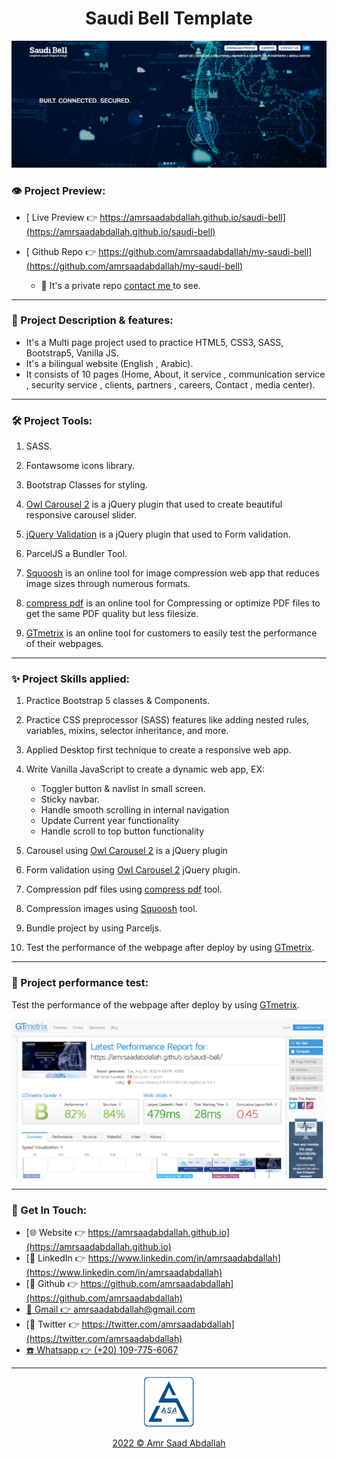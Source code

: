 <h1 align="center">  Saudi Bell Template </h1>


<a href="https://amrsaadabdallah.github.io/saudi-bell" target="_blank">
<img src="info/saudi-bell.jpg" alt="saudi-bell Project viewport Image">
</a>


### 👁️ Project Preview:

- [ Live Preview 👉 https://amrsaadabdallah.github.io/saudi-bell](https://amrsaadabdallah.github.io/saudi-bell)


- [ Github Repo 👉 https://github.com/amrsaadabdallah/my-saudi-bell](https://github.com/amrsaadabdallah/my-saudi-bell)
  - 🚩 It's a private repo <a target="_blank" href="mailto:amrsaadabdallah@gmail.com">contact me </a>to see.

---

### 📝 Project Description & features:

- It's a Multi page project used to practice HTML5, CSS3, SASS, Bootstrap5, Vanilla JS.
- It's a bilingual website (English , Arabic).
- It consists of 10 pages (Home, About, it service , communication service , security service , clients, partners , careers, Contact , media center).

---

### 🛠️ Project Tools:

1. SASS.

1. Fontawsome icons library.

1. Bootstrap Classes for styling.

1. [Owl Carousel 2](https://owlcarousel2.github.io/OwlCarousel2/) is a jQuery plugin that used to create beautiful responsive carousel slider.

1. [jQuery Validation](https://jqueryvalidation.org/) is a jQuery plugin that used to Form validation.

1. ParcelJS a Bundler Tool.

1. [Squoosh](https://squoosh.app/) is an online tool for image compression web app that reduces image sizes through numerous formats.

1. [compress pdf](https://www.ilovepdf.com/compress_pdf) is an online tool for Compressing  or optimize PDF files to get the same PDF quality but less filesize.

1. [GTmetrix](https://gtmetrix.com/) is an online tool for customers to easily test the performance of their webpages.

---

### :sparkles: Project Skills applied:

1. Practice Bootstrap 5 classes & Components.

1. Practice CSS preprocessor (SASS) features like adding nested rules, variables, mixins, selector inheritance, and more.

1. Applied Desktop first technique to create a responsive web app.

1. Write Vanilla JavaScript to create a dynamic web app, EX:

   - Toggler button & navlist in small screen.
   - Sticky navbar.
   - Handle smooth scrolling in internal navigation
   - Update Current year functionality
   - Handle scroll to top button functionality

1. Carousel using [Owl Carousel 2](https://owlcarousel2.github.io/OwlCarousel2/) is a jQuery plugin

1. Form validation using [Owl Carousel 2](https://owlcarousel2.github.io/OwlCarousel2/)   jQuery plugin.

1. Compression pdf files using [compress pdf](https://www.ilovepdf.com/compress_pdf)  tool.

1. Compression images using [Squoosh](https://squoosh.app/) tool.

1. Bundle project by using Parceljs.

1. Test the performance of the webpage after deploy by using [GTmetrix](https://gtmetrix.com/).

---

### 🧪 Project performance test:

Test the performance of the webpage after deploy by using [GTmetrix](https://gtmetrix.com/).

![Project Performane result](info/saudi-bell-performance.jpg)

---

### 👋 Get In Touch:

- [🌐 Website 👉 https://amrsaadabdallah.github.io](https://amrsaadabdallah.github.io)
- [👔 LinkedIn 👉 https://www.linkedin.com/in/amrsaadabdallah](https://www.linkedin.com/in/amrsaadabdallah)
- [🌟 Github 👉 https://github.com/amrsaadabdallah](https://github.com/amrsaadabdallah)
- [📧 Gmail 👉 amrsaadabdallah@gmail.com](mailto:amrsaadabdallah@gmail.com)
- [🐤 Twitter 👉 https://twitter.com/amrsaadabdallah](https://twitter.com/amrsaadabdallah)
- [:phone: Whatsapp 👉 (+20) 109-775-6067](https://api.whatsapp.com/send/?phone=%2B2001097756067&text&type=phone_number&app_absent=0)

---

<div align="center">
<a target="_blank" href="https://amrsaadabdallah.github.io">
<img  src="./info/asa-logo.svg" alt="asa logo" width="80px">
<p style="margin-bottom:0"> 2022 &copy; Amr Saad Abdallah </p>
</a>
</div>
